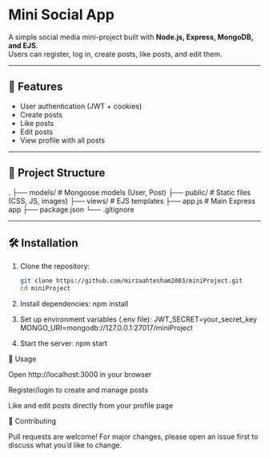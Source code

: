 # Mini Social App

A simple social media mini-project built with **Node.js, Express, MongoDB, and EJS**.  
Users can register, log in, create posts, like posts, and edit them.

---

## 🚀 Features
- User authentication (JWT + cookies)
- Create posts
- Like posts
- Edit posts
- View profile with all posts

---

## 📂 Project Structure

.
├── models/ # Mongoose models (User, Post)
├── public/ # Static files (CSS, JS, images)
├── views/ # EJS templates
├── app.js # Main Express app
├── package.json
└── .gitignore


---

## 🛠️ Installation

1. Clone the repository:
   ```bash
   git clone https://github.com/mirzaahtesham2003/miniProject.git
   cd miniProject
2. Install dependencies: npm install
   
3. Set up environment variables (.env file): JWT_SECRET=your_secret_key
MONGO_URI=mongodb://127.0.0.1:27017/miniProject

4. Start the server: npm start

🔑 Usage

Open http://localhost:3000 in your browser

Register/login to create and manage posts

Like and edit posts directly from your profile page

🤝 Contributing

Pull requests are welcome! For major changes, please open an issue first to discuss what you’d like to change. 

 
